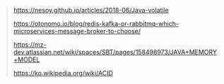> https://nesoy.github.io/articles/2018-06/Java-volatile
> 
> https://otonomo.io/blog/redis-kafka-or-rabbitmq-which-microservices-message-broker-to-choose/
>
> https://mz-dev.atlassian.net/wiki/spaces/SBT/pages/158498973/JAVA+MEMORY+MODEL
> 
> https://ko.wikipedia.org/wiki/ACID

